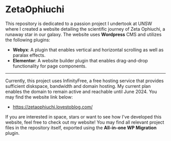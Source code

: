 # ZetaOphiuchi
This repository is dedicated to a passion project I undertook at UNSW where I created a website detailing the scientific journey of Zeta Ophiuchi, a runaway star in our galaxy.
The website uses __Wordpress__ CMS and utilizes the following plugins:
- __Webyx__: A plugin that enables vertical and horizontal scrolling as well as paralax effects.
- __Elementor__: A website builder plugin that enables drag-and-drop functionality for page components.
___
Currently, this project uses InfinityFree, a free hosting service that provides sufficient diskspace, bandwidth and domain hosting. My current plan enables the domain to remain active and reachable until June 2024.
You may find the website link below:
- https://zetaophiuchi.lovestoblog.com/

If you are interested in space, stars or want to see how I've developed this website, feel free to check out my website!
You may find all relevant project files in the repository itself, exported using the __All-in-one WP Migration__ plugin.
